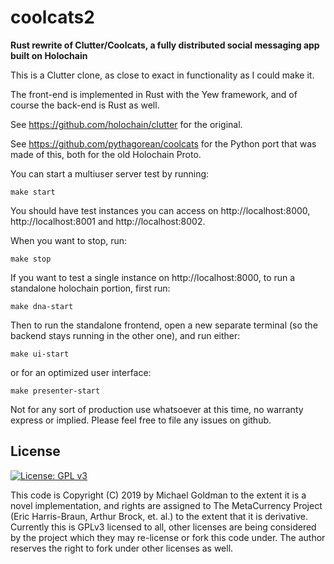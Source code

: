 # coolcats2
**Rust rewrite of Clutter/Coolcats, a fully distributed social messaging app built on Holochain**

This is a Clutter clone, as close to exact in functionality as I could make it.

The front-end is implemented in Rust with the Yew framework, and of course the back-end is Rust as well.

See https://github.com/holochain/clutter for the original.

See https://github.com/pythagorean/coolcats for the Python port that was made of this, both for the old Holochain Proto.

You can start a multiuser server test by running:

    make start

You should have test instances you can access on http://localhost:8000, http://localhost:8001 and http://localhost:8002.

When you want to stop, run:

    make stop

If you want to test a single instance on http://localhost:8000, to run a standalone holochain portion, first run:

    make dna-start

Then to run the standalone frontend, open a new separate terminal (so the backend stays running in the other one),
and run either:

    make ui-start

or for an optimized user interface:

    make presenter-start

Not for any sort of production use whatsoever at this time, no warranty express or implied. Please feel free to file
any issues on github.

## License
[![License: GPL v3](https://img.shields.io/badge/License-GPL%20v3-blue.svg)](http://www.gnu.org/licenses/gpl-3.0)

This code is Copyright (C) 2019 by Michael Goldman to the extent it is a novel implementation, and rights are
assigned to The MetaCurrency Project (Eric Harris-Braun, Arthur Brock, et. al.) to the extent that it is derivative.
Currently this is GPLv3 licensed to all, other licenses are being considered by the project which they may
re-license or fork this code under. The author reserves the right to fork under other licenses as well.
